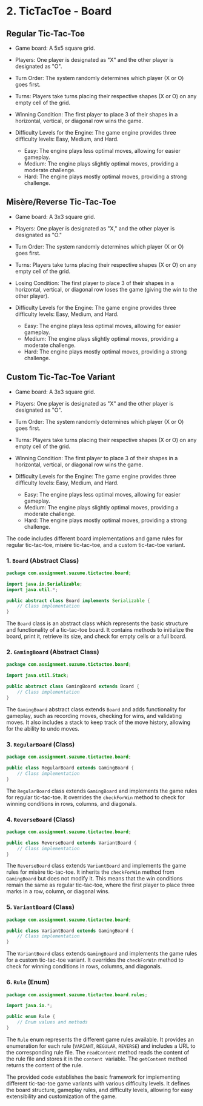 # **2. TicTacToe - Board**

## **Regular Tic-Tac-Toe**

- Game board: A 5x5 square grid.
- Players: One player is designated as "X" and the other player is designated as "O".
- Turn Order: The system randomly determines which player (X or O) goes first.
- Turns: Players take turns placing their respective shapes (X or O) on any empty cell of the grid.
- Winning Condition: The first player to place 3 of their shapes in a horizontal, vertical, or diagonal row wins the game.
- Difficulty Levels for the Engine: The game engine provides three difficulty levels: Easy, Medium, and Hard.

  - Easy: The engine plays less optimal moves, allowing for easier gameplay.
  - Medium: The engine plays slightly optimal moves, providing a moderate challenge.
  - Hard: The engine plays mostly optimal moves, providing a strong challenge.

## **Misère/Reverse Tic-Tac-Toe**

- Game board: A 3x3 square grid.
- Players: One player is designated as "X," and the other player is designated as "O."
- Turn Order: The system randomly determines which player (X or O) goes first.
- Turns: Players take turns placing their respective shapes (X or O) on any empty cell of the grid.
- Losing Condition: The first player to place 3 of their shapes in a horizontal, vertical, or diagonal row loses the game (giving the win to the other player).
- Difficulty Levels for the Engine: The game engine provides three difficulty levels: Easy, Medium, and Hard.

  - Easy: The engine plays less optimal moves, allowing for easier gameplay.
  - Medium: The engine plays slightly optimal moves, providing a moderate challenge.
  - Hard: The engine plays mostly optimal moves, providing a strong challenge.

## **Custom Tic-Tac-Toe Variant**

- Game board: A 3x3 square grid.
- Players: One player is designated as "X" and the other player is designated as "O".
- Turn Order: The system randomly determines which player (X or O) goes first.
- Turns: Players take turns placing their respective shapes (X or O) on any empty cell of the grid.
- Winning Condition: The first player to place 3 of their shapes in a horizontal, vertical, or diagonal row wins the game.
- Difficulty Levels for the Engine: The game engine provides three difficulty levels: Easy, Medium, and Hard.

  - Easy: The engine plays less optimal moves, allowing for easier gameplay.
  - Medium: The engine plays slightly optimal moves, providing a moderate challenge.
  - Hard: The engine plays mostly optimal moves, providing a strong challenge.

The code includes different board implementations and game rules for regular tic-tac-toe, misère tic-tac-toe, and a custom tic-tac-toe variant.

### 1. **`Board`** (Abstract Class)

```java
package com.assignment.suzume.tictactoe.board;

import java.io.Serializable;
import java.util.*;

public abstract class Board implements Serializable {
    // Class implementation
}
```

The `Board` class is an abstract class which represents the basic structure and functionality of a tic-tac-toe board. It contains methods to initialize the board, print it, retrieve its size, and check for empty cells or a full board.

### 2. **`GamingBoard`** (Abstract Class)

```java
package com.assignment.suzume.tictactoe.board;

import java.util.Stack;

public abstract class GamingBoard extends Board {
    // Class implementation
}

```

The `GamingBoard` abstract class extends `Board` and adds functionality for gameplay, such as recording moves, checking for wins, and validating moves. It also includes a stack to keep track of the move history, allowing for the ability to undo moves.

### 3. **`RegularBoard`** (Class)

```java
package com.assignment.suzume.tictactoe.board;

public class RegularBoard extends GamingBoard {
    // Class implementation
}

```

The `RegularBoard` class extends `GamingBoard` and implements the game rules for regular tic-tac-toe. It overrides the `checkForWin` method to check for winning conditions in rows, columns, and diagonals.

### 4. **`ReverseBoard`** (Class)

```java
package com.assignment.suzume.tictactoe.board;

public class ReverseBoard extends VariantBoard {
    // Class implementation
}

```

The `ReverseBoard` class extends `VariantBoard` and implements the game rules for misère tic-tac-toe. It inherits the `checkForWin` method from `GamingBoard` but does not modify it. This means that the win conditions remain the same as regular tic-tac-toe, where the first player to place three marks in a row, column, or diagonal wins.

### 5. **`VariantBoard`** (Class)

```java
package com.assignment.suzume.tictactoe.board;

public class VariantBoard extends GamingBoard {
    // Class implementation
}

```

The `VariantBoard` class extends `GamingBoard` and implements the game rules for a custom tic-tac-toe variant. It overrides the `checkForWin` method to check for winning conditions in rows, columns, and diagonals.

### 6. **`Rule`** (Enum)

```java
package com.assignment.suzume.tictactoe.board.rules;

import java.io.*;

public enum Rule {
    // Enum values and methods
}
```

The `Rule` enum represents the different game rules available. It provides an enumeration for each rule (`VARIANT`, `REGULAR`, `REVERSE`) and includes a URL to the corresponding rule file. The `readContent` method reads the content of the rule file and stores it in the `content `variable. The `getContent` method returns the content of the rule.

The provided code establishes the basic framework for implementing different tic-tac-toe game variants with various difficulty levels. It defines the board structure, gameplay rules, and difficulty levels, allowing for easy extensibility and customization of the game.
